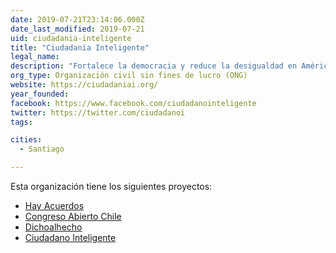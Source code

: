 ```yaml
---
date: 2019-07-21T23:14:06.000Z
date_last_modified: 2019-07-21
uid: ciudadania-inteligente
title: "Ciudadanía Inteligente"
legal_name: 
description: "Fortalece la democracia y reduce la desigualdad en América Latina, promoviendo la transparencia y la participación ciudadana a través del uso innovador de las tecnologías de la información."
org_type: Organización civil sin fines de lucro (ONG)
website: https://ciudadaniai.org/
year_founded: 
facebook: https://www.facebook.com/ciudadanointeligente
twitter: https://twitter.com/ciudadanoi
tags:

cities: 
  - Santiago

---
```


Esta organización tiene los siguientes proyectos:

- [Hay Acuerdos](/proyectos/hay-acuerdos)
- [Congreso Abierto Chile](/proyectos/congreso-abierto-chile)
- [Dichoalhecho](/proyectos/dichoalhecho)
- [Ciudadano Inteligente](/proyectos/ciudadano-inteligente)
